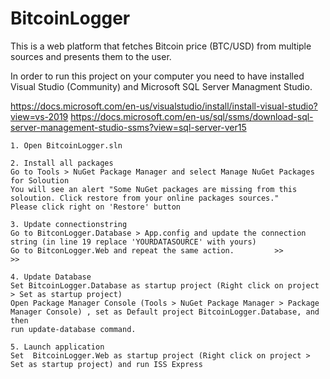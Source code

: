 # BitcoinLogger
This is a web platform that fetches Bitcoin price (BTC/USD) from multiple sources and presents them to the user.

In order to run this project on your computer you need to have installed Visual Studio (Community) and Microsoft SQL Server Managment Studio.

https://docs.microsoft.com/en-us/visualstudio/install/install-visual-studio?view=vs-2019
https://docs.microsoft.com/en-us/sql/ssms/download-sql-server-management-studio-ssms?view=sql-server-ver15


	1. Open BitcoinLogger.sln

	2. Install all packages
	Go to Tools > NuGet Package Manager and select Manage NuGet Packages for Soloution
	You will see an alert "Some NuGet packages are missing from this soloution. Click restore from your online packages sources."
	Please click right on 'Restore' button

	3. Update connectionstring 
	Go to BitconLogger.Database > App.config and update the connection string (in line 19 replace 'YOURDATASOURCE' with yours)
	Go to BitconLogger.Web and repeat the same action.         >>                                  >>

	4. Update Database
	Set BitcoinLogger.Database as startup project (Right click on project > Set as startup project)
	Open Package Manager Console (Tools > NuGet Package Manager > Package Manager Console) , set as Default project BitcoinLogger.Database, and then 
	run update-database command. 

	5. Launch application
	Set  BitcoinLogger.Web as startup project (Right click on project > Set as startup project) and run ISS Express
